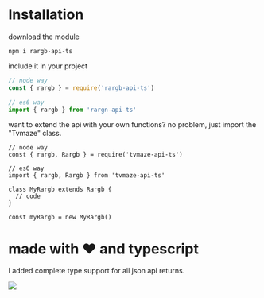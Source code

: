 # Installation
download the module
```
npm i rargb-api-ts
```

include it in your project
```js
// node way
const { rargb } = require('rargb-api-ts')

// es6 way
import { rargb } from 'rargn-api-ts'
```

want to extend the api with your own functions? no problem, just import the "Tvmaze" class.
```
// node way
const { rargb, Rargb } = require('tvmaze-api-ts')
 
// es6 way
import { rargb, Rargb } from 'tvmaze-api-ts'
 
class MyRargb extends Rargb {
  // code
}
 
const myRargb = new MyRargb()
```

# made with ♥️ and typescript
I added complete type support for all json api returns.

![](https://i.imgur.com/ug4QeyG.png)